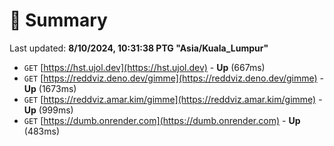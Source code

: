 # 📖 Summary
Last updated: **8/10/2024, 10:31:38 PTG "Asia/Kuala_Lumpur"**

- `GET` [https://hst.ujol.dev](https://hst.ujol.dev) - **Up** (667ms)
- `GET` [https://reddviz.deno.dev/gimme](https://reddviz.deno.dev/gimme) - **Up** (1673ms)
- `GET` [https://reddviz.amar.kim/gimme](https://reddviz.amar.kim/gimme) - **Up** (999ms)
- `GET` [https://dumb.onrender.com](https://dumb.onrender.com) - **Up** (483ms)
